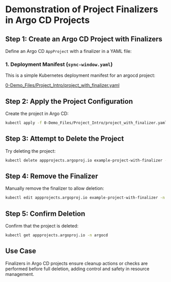 
# Demonstration of Project Finalizers in Argo CD Projects

## Step 1: Create an Argo CD Project with Finalizers
Define an Argo CD `AppProject` with a finalizer in a YAML file:

### 1. Deployment Manifest (`sync-window.yaml`)

This is a simple Kubernetes deployment manifest for an argocd project:

[0-Demo_Files/Project_Intro/project_with_finalizer.yaml](https://github.com/nbudemy/ArgoCD-Complete-Master-Course/blob/main/0-Demo_Files/Project_Intro/project_with_finalizer.yaml)



## Step 2: Apply the Project Configuration
Create the project in Argo CD:

```bash
kubectl apply -f 0-Demo_Files/Project_Intro/project_with_finalizer.yaml -n argocd
```

## Step 3: Attempt to Delete the Project
Try deleting the project:

```bash
kubectl delete appprojects.argoproj.io example-project-with-finalizer -n argocd
```

## Step 4: Remove the Finalizer
Manually remove the finalizer to allow deletion:

```bash
kubectl edit appprojects.argoproj.io example-project-with-finalizer -n argocd
```

## Step 5: Confirm Deletion
Confirm that the project is deleted:

```bash
kubectl get appprojects.argoproj.io -n argocd
```

## Use Case
Finalizers in Argo CD projects ensure cleanup actions or checks are performed before full deletion, adding control and safety in resource management.
